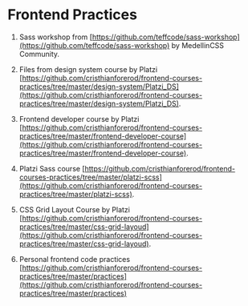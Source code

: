 # Frontend Practices

1. Sass workshop from [https://github.com/teffcode/sass-workshop](https://github.com/teffcode/sass-workshop) by MedellinCSS Community.

2. Files from design system course by Platzi [https://github.com/cristhianforerod/frontend-courses-practices/tree/master/design-system/Platzi_DS](https://github.com/cristhianforerod/frontend-courses-practices/tree/master/design-system/Platzi_DS).

3. Frontend developer course by Platzi [https://github.com/cristhianforerod/frontend-courses-practices/tree/master/frontend-developer-course](https://github.com/cristhianforerod/frontend-courses-practices/tree/master/frontend-developer-course).


4. Platzi Sass course [https://github.com/cristhianforerod/frontend-courses-practices/tree/master/platzi-scss](https://github.com/cristhianforerod/frontend-courses-practices/tree/master/platzi-scss).

5. CSS Grid Layout Course by Platzi [https://github.com/cristhianforerod/frontend-courses-practices/tree/master/css-grid-layoud](https://github.com/cristhianforerod/frontend-courses-practices/tree/master/css-grid-layoud).

6. Personal frontend code practices [https://github.com/cristhianforerod/frontend-courses-practices/tree/master/practices](https://github.com/cristhianforerod/frontend-courses-practices/tree/master/practices)
